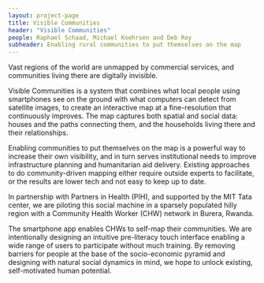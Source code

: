 ```yaml
---
layout: project-page
title: Visible Communities
header: "Visible Communities"
people: Raphael Schaad, Michael Koehrsen and Deb Roy 
subheader: Enabling rural communities to put themselves on the map
---
```

Vast regions of the world are unmapped by com­mercial services, and communities living there are digitally invisible.

Visible Communities is a system that combines what local people using smartphones see on the ground with what computers can detect from satellite images, to create an interactive map at a fine-resolution that continuously improves. The map captures both spatial and social data: houses and the paths connecting them, and the households living there and their relationships.

Enabling communities to put themselves on the map is a powerful way to increase their own visibility, and in turn serves institutional needs to improve infrastructure planning and humanitarian aid delivery. Existing approaches to do community-driven mapping either require outside experts to facilitate, or the results are lower tech and not easy to keep up to date.

In partnership with Partners in Health (PIH), and supported by the MIT Tata center, we are piloting this social machine in a sparsely populated hilly region with a Community Health Worker (CHW) network in Burera, Rwanda.

The smartphone app enables CHWs to self-map their communities. We are intentionally designing an intuitive pre-literacy touch interface enabling a wide range of users to participate without much training. By removing barriers for people at the base of the socio-economic pyramid and designing with natural social dynamics in mind, we hope to unlock existing, self-motivated human potential.